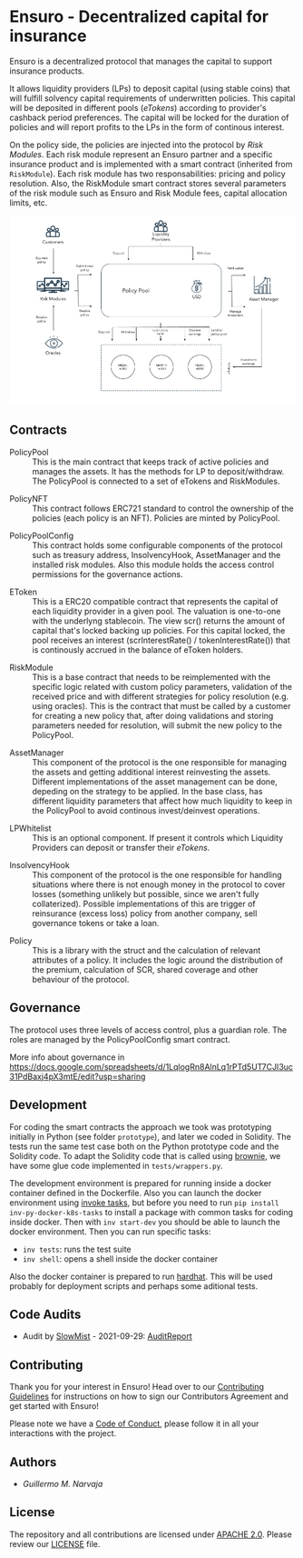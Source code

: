 # Ensuro - Decentralized capital for insurance

Ensuro is a decentralized protocol that manages the capital to support insurance products. 

It allows liquidity providers (LPs) to deposit capital (using stable coins) that will fulfill solvency capital requirements of underwritten policies. This capital will be deposited in different pools (*eTokens*) according to provider's cashback period preferences. The capital will be locked for the duration of policies and will report profits to the LPs in the form of continous interest.

On the policy side, the policies are injected into the protocol by *Risk Modules*. Each risk module represent an Ensuro partner and a specific insurance product and is implemented with a smart contract (inherited from `RiskModule`). Each risk module has two responsabilities: pricing and policy resolution. Also, the RiskModule smart contract stores several parameters of the risk module such as Ensuro and Risk Module fees, capital allocation limits, etc.

![Architecture Diagram](Architecture.png "Architecture Diagram")


## Contracts
<dl>
<dt>PolicyPool</dt>
<dd>This is the main contract that keeps track of active policies and manages the assets. It has the methods for LP to deposit/withdraw. The PolicyPool is connected to a set of eTokens and RiskModules.</dd>
</dl>

<dl>
<dt>PolicyNFT</dt>
<dd>This contract follows ERC721 standard to control the ownership of the policies (each policy is an NFT). Policies are minted by PolicyPool.</dd>
</dl>

<dl>
<dt>PolicyPoolConfig</dt>
<dd>This contract holds some configurable components of the protocol such as treasury address, InsolvencyHook, AssetManager and the installed risk modules. Also this module holds the access control permissions for the governance actions.</dd>
</dl>

<dl>
<dt>EToken</dt>
<dd>This is a ERC20 compatible contract that represents the capital of each liquidity provider in a given pool. The valuation is one-to-one with the underlyng stablecoin. The view scr() returns the amount of capital that's locked backing up policies. For this capital locked, the pool receives an interest (scrInterestRate() / tokenInterestRate()) that is continously accrued in the balance of eToken holders.</dd>
</dl>

<dl>
<dt>RiskModule</dt>
<dd>This is a base contract that needs to be reimplemented with the specific logic related with custom policy parameters, validation of the received price and with different strategies for policy resolution (e.g. using oracles). This is the contract that must be called by a customer for creating a new policy that, after doing validations and storing parameters needed for resolution, will submit the new policy to the PolicyPool.</dd>
  </dl>

<dl>
<dt>AssetManager</dt>
<dd>This component of the protocol is the one responsible for managing the assets and getting additional interest reinvesting the assets. Different implementations of the asset management can be done, depeding on the strategy to be applied. In the base class, has different liquidity parameters that affect how much liquidity to keep in the PolicyPool to avoid continous invest/deinvest operations.</dd>
</dl>

<dl>
<dt>LPWhitelist</dt>
<dd>This is an optional component. If present it controls which Liquidity Providers can deposit or transfer their <i>eTokens</i>.</dd>
</dl>

<dl>
<dt>InsolvencyHook</dt>
<dd>This component of the protocol is the one responsible for handling situations where there is not enough money in the protocol to cover losses (something unlikely but possible, since we aren't fully collaterized). Possible implementations of this are trigger of reinsurance (excess loss) policy from another company, sell governance tokens or take a loan.</dd>
</dl>

<dl>
<dt>Policy</dt>
<dd>This is a library with the struct and the calculation of relevant attributes of a policy. It includes the logic around the distribution of the premium, calculation of SCR, shared coverage and other behaviour of the protocol.</dd>
</dl>


## Governance

The protocol uses three levels of access control, plus a guardian role. The roles are managed by the PolicyPoolConfig smart contract.

More info about governance in https://docs.google.com/spreadsheets/d/1LqlogRn8AlnLq1rPTd5UT7CJI3uc31PdBaxj4pX3mtE/edit?usp=sharing

## Development

For coding the smart contracts the approach we took was prototyping initially in Python (see folder `prototype`), and later we coded in Solidity. The tests run the same test case both on the Python prototype code and the Solidity code. To adapt the Solidity code that is called using [brownie](https://eth-brownie.readthedocs.io/en/stable/), we have some glue code implemented in `tests/wrappers.py`.

The development environment is prepared for running inside a docker container defined in the Dockerfile. Also you can launch the docker environment using [invoke tasks](http://www.pyinvoke.org/), but before you need to run `pip install inv-py-docker-k8s-tasks` to install a package with common tasks for coding inside docker. Then with `inv start-dev` you should be able to launch the docker environment. Then you can run specific tasks:
- `inv tests`: runs the test suite
- `inv shell`: opens a shell inside the docker container 

Also the docker container is prepared to run [hardhat](https://hardhat.org/). This will be used probably for deployment scripts and perhaps some aditional tests.

## Code Audits

- Audit by [SlowMist](https://www.slowmist.com) - 2021-09-29: [AuditReport](audits/SlowMistAuditReport-Ensuro-2021-09-29.pdf)

## Contributing

Thank you for your interest in Ensuro! Head over to our [Contributing Guidelines](CONTRIBUTING.md) for instructions on how to sign our Contributors Agreement and get started with
Ensuro!

Please note we have a [Code of Conduct](CODE_OF_CONDUCT.md), please follow it in all your interactions with the project.

## Authors

* *Guillermo M. Narvaja*

## License

The repository and all contributions are licensed under
[APACHE 2.0](https://www.apache.org/licenses/LICENSE-2.0). Please review our [LICENSE](LICENSE) file.
